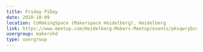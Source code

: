 ```yaml
---
title: Friday PiDay
date: 2020-10-09
location: CoMakingSpace (Makerspace Heidelberg), Heidelberg
link: https://www.meetup.com/Heidelberg-Makers-Meetup/events/pksqwrybcnbmb/
usergroup: makershd
type: usergroup
---
```

